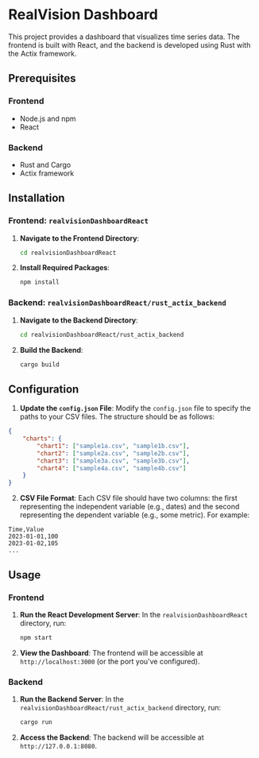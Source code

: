 # RealVision Dashboard

This project provides a dashboard that visualizes time series data. The frontend is built with React, and the backend is developed using Rust with the Actix framework.

## Prerequisites

### Frontend

- Node.js and npm
- React

### Backend

- Rust and Cargo
- Actix framework

## Installation

### Frontend: `realvisionDashboardReact`

1. **Navigate to the Frontend Directory**:
   ```bash
   cd realvisionDashboardReact
   ```

2. **Install Required Packages**:
   ```bash
   npm install
   ```

### Backend: `realvisionDashboardReact/rust_actix_backend`

1. **Navigate to the Backend Directory**:
   ```bash
   cd realvisionDashboardReact/rust_actix_backend
   ```

2. **Build the Backend**:
   ```bash
   cargo build
   ```

## Configuration

1. **Update the `config.json` File**:
   Modify the `config.json` file to specify the paths to your CSV files. The structure should be as follows:

```json
{
    "charts": {
        "chart1": ["sample1a.csv", "sample1b.csv"],
        "chart2": ["sample2a.csv", "sample2b.csv"],
        "chart3": ["sample3a.csv", "sample3b.csv"],
        "chart4": ["sample4a.csv", "sample4b.csv"]
    }
}
```

2. **CSV File Format**:
   Each CSV file should have two columns: the first representing the independent variable (e.g., dates) and the second representing the dependent variable (e.g., some metric). For example:

```
Time,Value
2023-01-01,100
2023-01-02,105
...
```

## Usage

### Frontend

1. **Run the React Development Server**:
   In the `realvisionDashboardReact` directory, run:
   ```bash
   npm start
   ```

2. **View the Dashboard**:
   The frontend will be accessible at `http://localhost:3000` (or the port you've configured).

### Backend

1. **Run the Backend Server**:
   In the `realvisionDashboardReact/rust_actix_backend` directory, run:
   ```bash
   cargo run
   ```

2. **Access the Backend**:
   The backend will be accessible at `http://127.0.0.1:8080`.

